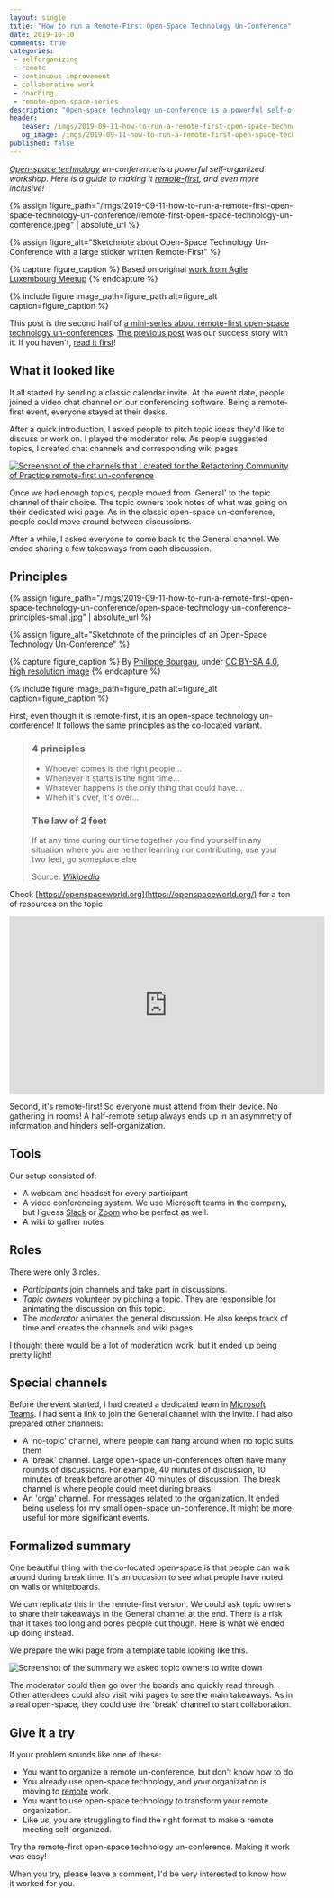 ```yaml
---
layout: single
title: "How to run a Remote-First Open-Space Technology Un-Conference"
date: 2019-10-10
comments: true
categories:
 - selforganizing
 - remote
 - continuous improvement
 - collaborative work
 - coaching
 - remote-open-space-series
description: "Open-space technology un-conference is a powerful self-organized workshop. Here is a guide to making it remote-first. What principles does it rely on? What tools does it require? How to configure them? What is the preparation required? What are the different roles that emerge during the event?"
header:
   teaser: /imgs/2019-09-11-how-to-run-a-remote-first-open-space-technology-un-conference/remote-first-open-space-technology-un-conference-teaser.jpeg
   og_image: /imgs/2019-09-11-how-to-run-a-remote-first-open-space-technology-un-conference/remote-first-open-space-technology-un-conference-og.jpeg
published: false
---
```

_[Open-space technology](http://ktchange.com/openspace.html) un-conference is a powerful self-organized workshop. Here is a guide to making it [remote-first](https://stackoverflow.blog/2017/02/08/means-remote-first-company/), and even more inclusive!_

{% assign figure_path="/imgs/2019-09-11-how-to-run-a-remote-first-open-space-technology-un-conference/remote-first-open-space-technology-un-conference.jpeg" | absolute_url %}
    
{% assign figure_alt="Sketchnote about Open-Space Technology Un-Conference with a large sticker written Remote-First" %}
    
{% capture figure_caption %}
Based on original [work from Agile Luxembourg Meetup](https://www.itnation.lu/event/open-space-technology/)
{% endcapture %}
    
{% include figure image_path=figure_path alt=figure_alt caption=figure_caption %}

This post is the second half of [a mini-series about remote-first open-space technology un-conferences]({{site.url}}/categories/#remote-open-space-series). [The previous post]({{sitel.url}}/lets-give-remote-first-open-space-technology-un-conference-a-try/) was our success story with it. If you haven't, [read it first]({{sitel.url}}/lets-give-remote-first-open-space-technology-un-conference-a-try/)!

## What it looked like

It all started by sending a classic calendar invite. At the event date, people joined a video chat channel on our conferencing software. Being a remote-first event, everyone stayed at their desks.

After a quick introduction, I asked people to pitch topic ideas they'd like to discuss or work on. I played the moderator role. As people suggested topics, I created chat channels and corresponding wiki pages.

[![Screenshot of the channels that I created for the Refactoring Community of Practice remote-first un-conference]({{site.url}}/imgs/2019-09-11-how-to-run-a-remote-first-open-space-technology-un-conference/chat-channels-for-remote-first-open-space-technology-un-conference.jpg)]({{site.url}}/imgs/2019-09-11-how-to-run-a-remote-first-open-space-technology-un-conference/chat-channels-for-remote-first-open-space-technology-un-conference.png)

Once we had enough topics, people moved from 'General' to the topic channel of their choice. The topic owners took notes of what was going on their dedicated wiki page. As in the classic open-space un-conference, people could move around between discussions.

After a while, I asked everyone to come back to the General channel. We ended sharing a few takeaways from each discussion.

## Principles

{% assign figure_path="/imgs/2019-09-11-how-to-run-a-remote-first-open-space-technology-un-conference/open-space-technology-un-conference-principles-small.jpg" | absolute_url %}
    
{% assign figure_alt="Sketchnote of the principles of an Open-Space Technology Un-Conference" %}
    
{% capture figure_caption %}
By [Philippe Bourgau]({{site.url}}), under [CC BY-SA 4.0](http://creativecommons.org/licenses/by-sa/4.0/), [high resolution image]({{site.url}}/imgs/2019-09-11-how-to-run-a-remote-first-open-space-technology-un-conference/open-space-technology-un-conference-principles.png)
{% endcapture %}
    
{% include figure image_path=figure_path alt=figure_alt caption=figure_caption %}

First, even though it is remote-first, it is an open-space technology un-conference! It follows the same principles as the co-located variant.

> ### 4 principles
> 
> * Whoever comes is the right people...
> * Whenever it starts is the right time...
> * Whatever happens is the only thing that could have...
> * When it's over, it's over...
> 
> ### The law of 2 feet
> 
> If at any time during our time together you find yourself in any situation where you are neither learning nor contributing, use your two feet, go someplace else
> 
> Source: [_Wikipedia_](https://en.wikiversity.org/wiki/Open_Space_Technology#Guiding_Principles_and_One_Law)

Check [https://openspaceworld.org](https://openspaceworld.org/) for a ton of resources on the topic.

<iframe width="560" height="315" src="https://www.youtube.com/embed/M_jhcvCYBbg" frameborder="0" allow="accelerometer; autoplay; encrypted-media; gyroscope; picture-in-picture" allowfullscreen></iframe>

Second, it's remote-first! So everyone must attend from their device. No gathering in rooms! A half-remote setup always ends up in an asymmetry of information and hinders self-organization.

## Tools

Our setup consisted of:

*   A webcam and headset for every participant
*   A video conferencing system. We use Microsoft teams in the company, but I guess [Slack](https://slack.com/) or [Zoom](https://zoom.us) who be perfect as well.
*   A wiki to gather notes

## Roles

There were only 3 roles.

*   _Participants_ join channels and take part in discussions.
*   _Topic owners_ volunteer by pitching a topic. They are responsible for animating the discussion on this topic.
*   The _moderator_ animates the general discussion. He also keeps track of time and creates the channels and wiki pages.

I thought there would be a lot of moderation work, but it ended up being pretty light!

## Special channels

Before the event started, I had created a dedicated team in [Microsoft Teams](https://products.office.com/en-US/microsoft-teams/group-chat-software). I had sent a link to join the General channel with the invite. I had also prepared other channels:

*   A 'no-topic' channel, where people can hang around when no topic suits them
*   A 'break' channel. Large open-space un-conferences often have many rounds of discussions. For example, 40 minutes of discussion, 10 minutes of break before another 40 minutes of discussion. The break channel is where people could meet during breaks.
*   An 'orga' channel. For messages related to the organization. It ended being useless for my small open-space un-conference. It might be more useful for more significant events.

## Formalized summary

One beautiful thing with the co-located open-space is that people can walk around during break time. It's an occasion to see what people have noted on walls or whiteboards.

We can replicate this in the remote-first version. We could ask topic owners to share their takeaways in the General channel at the end. There is a risk that it takes too long and bores people out though. Here is what we ended up doing instead.

We prepare the wiki page from a template table looking like this.

![Screenshot of the summary we asked topic owners to write down]({{site.url}}/imgs/2019-09-11-how-to-run-a-remote-first-open-space-technology-un-conference/summary-remote-first-open-space-technology-un-conference-channel.jpg)

The moderator could then go over the boards and quickly read through. Other attendees could also visit wiki pages to see the main takeaways. As in a real open-space, they could use the 'break' channel to start collaboration.

## Give it a try

If your problem sounds like one of these:

*   You want to organize a remote un-conference, but don't know how to do
*   You already use open-space technology, and your organization is moving to [remote]({{site.url}}/categories/#remote) work.
*   You want to use open-space technology to transform your remote organization.
*   Like us, you are struggling to find the right format to make a remote meeting self-organized.

Try the remote-first open-space technology un-conference. Making it work was easy! 

When you try, please leave a comment, I'd be very interested to know how it worked for you.
